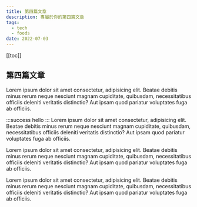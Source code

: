 ```yaml
---
title: 第四篇文章
description: 專屬於你的第四篇文章
tags:
  - tech
  - foods
date: 2022-07-03
---
```


[[toc]]

## 第四篇文章


Lorem ipsum dolor sit amet consectetur, adipisicing elit. Beatae debitis minus rerum neque nesciunt magnam cupiditate, quibusdam, necessitatibus officiis deleniti veritatis distinctio? Aut ipsam quod pariatur voluptates fuga ab officiis.

:::success
hello
:::
Lorem ipsum dolor sit amet consectetur, adipisicing elit. Beatae debitis minus rerum neque nesciunt magnam cupiditate, quibusdam, necessitatibus officiis deleniti veritatis distinctio? Aut ipsam quod pariatur voluptates fuga ab officiis.

Lorem ipsum dolor sit amet consectetur, adipisicing elit. Beatae debitis minus rerum neque nesciunt magnam cupiditate, quibusdam, necessitatibus officiis deleniti veritatis distinctio? Aut ipsam quod pariatur voluptates fuga ab officiis.

Lorem ipsum dolor sit amet consectetur, adipisicing elit. Beatae debitis minus rerum neque nesciunt magnam cupiditate, quibusdam, necessitatibus officiis deleniti veritatis distinctio? Aut ipsam quod pariatur voluptates fuga ab officiis.
